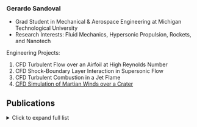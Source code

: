 ### Gerardo Sandoval

* Grad Student in Mechanical & Aerospace Engineering at Michigan Technological University    
* Research Interests: Fluid Mechanics, Hypersonic Propulsion, Rockets, and Nanotech      

Engineering Projects: 
1. CFD Turbulent Flow over an Airfoil at High Reynolds Number
2. CFD Shock-Boundary Layer Interaction in Supersonic Flow 
4. CFD Turbulent Combustion in a Jet Flame  
5. [CFD Simulation of Martian Winds over a Crater](https://github.com/Gerardo-J-Sandoval/CFD-Martian-Winds)  
 
## Publications

<details>
  <summary>Click to expand full list</summary>

  - Smith, J., & Doe, A. (2023). *Advanced CFD Techniques*. Journal of Fluid Mechanics.
  - Doe, A. (2022). *Thermal Boundary Layers in Hypersonic Flow*. Aerospace Science and Technology.
  - Smith, J., Doe, A., & Lee, K. (2021). *Turbulence Modeling in Supersonic Jets*. AIAA Journal.

</details>

